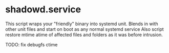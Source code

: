 # shadowd.service

This script wraps your "friendly" binary into systemd unit. Blends in with other unit files and start on boot as any normal systemd service
Also script restore mtime atime of affected files and folders as it was before intrusion. 


TODO:
  fix debugfs ctime
